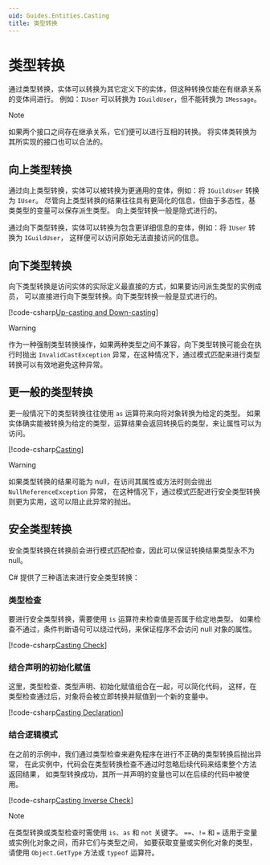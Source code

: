 ```yaml
---
uid: Guides.Entities.Casting
title: 类型转换
---
```


# 类型转换

通过类型转换，实体可以转换为其它定义下的实体，但这种转换仅能在有继承关系的变体间进行。
例如：`IUser` 可以转换为 `IGuildUser`，但不能转换为 `IMessage`。

> [!NOTE]
> 如果两个接口之间存在继承关系，它们便可以进行互相的转换。
> 将实体类转换为其所实现的接口也可以合法的。

## 向上类型转换

通过向上类型转换，实体可以被转换为更通用的变体，例如：将 `IGuildUser` 转换为 `IUser`。
尽管向上类型转换的结果往往具有更简化的信息，但由于多态性，基类类型的变量可以保存派生类型。
向上类型转换一般是隐式进行的。

通过向下类型转换，实体可以转换为包含更详细信息的变体，例如：将 `IUser` 转换为 `IGuildUser`，
这样便可以访问原始无法直接访问的信息。

## 向下类型转换

向下类型转换是访问实体的实际定义最直接的方式，如果要访问派生类型的实例成员，
可以直接进行向下类型转换。向下类型转换一般是显式进行的。

[!code-csharp[Up-casting and Down-casting](samples/updowncasting.cs)]

> [!WARNING]
> 作为一种强制类型转换操作，如果两种类型之间不兼容，向下类型转换可能会在执行时抛出
> `InvalidCastException` 异常，在这种情况下，通过模式匹配来进行类型转换可以有效地避免这种异常。

## 更一般的类型转换

更一般情况下的类型转换往往使用 `as` 运算符来向将对象转换为给定的类型。
如果实体确实能被转换为给定的类型，运算结果会返回转换后的类型，来让属性可以为访问。

[!code-csharp[Casting](samples/casting.cs)]

> [!WARNING]
> 如果类型转换的结果可能为 null，在访问其属性或方法时则会抛出 `NullReferenceException` 异常，
> 在这种情况下，通过模式匹配进行安全类型转换则更为实用，这可以阻止此异常的抛出。

## 安全类型转换

安全类型转换在转换前会进行模式匹配检查，因此可以保证转换结果类型永不为 null。

C# 提供了三种语法来进行安全类型转换：

### 类型检查

要进行安全类型转换，需要使用 `is` 运算符来检查值是否属于给定地类型。
如果检查不通过，条件判断语句可以绕过代码，来保证程序不会访问 null 对象的属性。

[!code-csharp[Casting Check](samples/casting-check.cs)]

### 结合声明的初始化赋值

这里，类型检查、类型声明、初始化赋值组合在一起，可以简化代码，
这样，在类型检查通过后，对象将会被立即转换并赋值到一个新的变量中。

[!code-csharp[Casting Declaration](samples/casting-declaration.cs)]

### 结合逻辑模式

在之前的示例中，我们通过类型检查来避免程序在进行不正确的类型转换后抛出异常，
在此实例中，代码会在类型转换检查不通过时忽略后续代码来结束整个方法返回结果，
如类型转换成功，其所一并声明的变量也可以在后续的代码中被使用。

[!code-csharp[Casting Inverse Check](samples/casting-negation-check.cs)]

> [!NOTE]
> 在类型转换或类型检查时需使用 `is`、`as` 和 `not` 关键字。
> `==`、`!=` 和 `=` 适用于变量或实例化对象之间，而非它们与类型之间，
> 如要获取变量或实例化对象的类型，请使用 `Object.GetType` 方法或 `typeof` 运算符。
